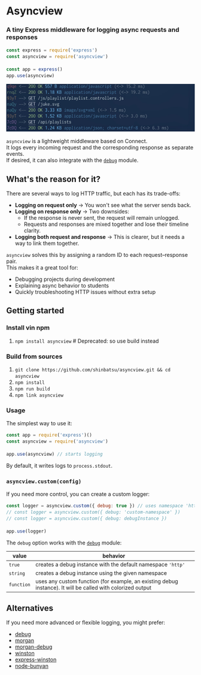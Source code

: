 # Asyncview

### A tiny Express middleware for logging async requests and responses

```js
const express = require('express')
const asyncview = require('asyncview')

const app = express()
app.use(asyncview)
```

![Preview](./assets/preview.jpg)

`asyncview` is a lightweight middleware based on Connect.  
It logs every incoming request and the corresponding response as separate events.  
If desired, it can also integrate with the [`debug`](https://github.com/visionmedia/debug#readme) module.

## What's the reason for it?

There are several ways to log HTTP traffic, but each has its trade-offs:

* **Logging on request only** → You won't see what the server sends back.
* **Logging on response only** → Two downsides:  
  * If the response is never sent, the request will remain unlogged.  
  * Requests and responses are mixed together and lose their timeline clarity.
* **Logging both request and response** → This is clearer, but it needs a way to link them together.

`asyncview` solves this by assigning a random ID to each request–response pair.  
This makes it a great tool for:

* Debugging projects during development
* Explaining async behavior to students
* Quickly troubleshooting HTTP issues without extra setup

## Getting started

### Install vin npm

1. `npm install asyncview` # Deprecated: so use build instead

### Build from sources

1. `git clone https://github.com/shinbatsu/asyncview.git && cd asyncview`
2. `npm install`
3. `npm run build`
4. `npm link asyncview`


### Usage

The simplest way to use it:

```js
const app = require('express')()
const asyncview = require('asyncview')

app.use(asyncview) // starts logging
```

By default, it writes logs to `process.stdout`.

### `asyncview.custom(config)`

If you need more control, you can create a custom logger:

```js
const logger = asyncview.custom({ debug: true }) // uses namespace 'http'
// const logger = asyncview.custom({ debug: 'custom-namespace' })
// const logger = asyncview.custom({ debug: debugInstance })

app.use(logger)
```

The `debug` option works with the [`debug`](https://github.com/visionmedia/debug#readme) module:

| value      | behavior                                                                                                      |
| ---------- | ------------------------------------------------------------------------------------------------------------ |
| `true`     | creates a debug instance with the default namespace `'http'`                                                |
| `string`   | creates a debug instance using the given namespace                                                          |
| `function` | uses any custom function (for example, an existing debug instance). It will be called with colorized output |

## Alternatives

If you need more advanced or flexible logging, you might prefer:

* [debug](https://github.com/visionmedia/debug#readme)
* [morgan](https://github.com/expressjs/morgan#readme)
* [morgan-debug](https://github.com/ChiperSoft/morgan-debug#readme)
* [winston](https://github.com/winstonjs/winston#readme)
* [express-winston](https://github.com/bithavoc/express-winston#readme)
* [node-bunyan](https://github.com/trentm/node-bunyan/#readme)
